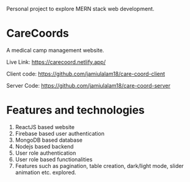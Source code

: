 Personal project to explore MERN stack web development.

# CareCoords
A medical camp management website.

Live Link: https://carecoord.netlify.app/

Client code: https://github.com/jamiulalam18/care-coord-client

Server Code: https://github.com/jamiulalam18/care-coord-server

# Features and technologies
1. ReactJS based website
2. Firebase based user authentication
3. MongoDB based database
4. Nodejs based backend
5. User role authentication
6. User role based functionalities
7. Features such as pagination, table creation, dark/light mode, slider animation etc. explored.
